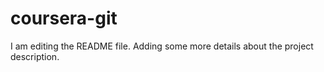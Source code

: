 # coursera-git

I am editing the README file. Adding some more details about the project description.

